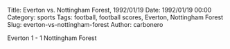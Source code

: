 Title: Everton vs. Nottingham Forest, 1992/01/19
Date: 1992/01/19 00:00
Category: sports
Tags: football, football scores, Everton, Nottingham Forest
Slug: everton-vs-nottingham-forest
Author: carbonero


Everton 1 - 1 Nottingham Forest
